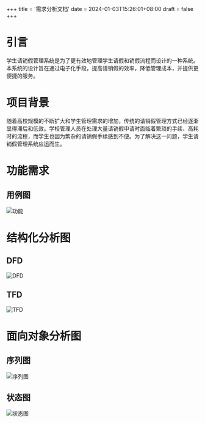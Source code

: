 +++
title = '需求分析文档'
date = 2024-01-03T15:26:01+08:00
draft = false
+++
# 引言
学生请销假管理系统是为了更有效地管理学生请假和销假流程而设计的一种系统。本系统的设计旨在通过电子化手段，提高请销假的效率，降低管理成本，并提供更便捷的服务。
<!--more-->
# 项目背景
随着高校规模的不断扩大和学生管理需求的增加，传统的请销假管理方式已经逐渐显得滞后和低效。学校管理人员在处理大量请销假申请时面临着繁琐的手续、高耗时的流程，而学生也因为繁杂的请销假手续感到不便。为了解决这一问题，学生请销假管理系统应运而生。

# 功能需求
## 用例图
![功能](https://i2.100024.xyz/2024/01/12/qy0979.webp)
# 结构化分析图
## DFD
![DFD](https://i2.100024.xyz/2024/01/12/qxxtv6.webp)
## TFD
![TFD](https://i2.100024.xyz/2024/01/12/qxylbp.webp)
# 面向对象分析图
## 序列图
![序列图](https://i2.100024.xyz/2024/01/12/pcb322.webp)
## 状态图
![状态图](https://i2.100024.xyz/2024/01/12/pcvfa6.webp)
